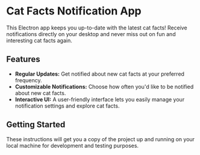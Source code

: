 # Cat Facts Notification App

This Electron app keeps you up-to-date with the latest cat facts! Receive notifications directly on your desktop and never miss out on fun and interesting cat facts again.

## Features

- **Regular Updates:** Get notified about new cat facts at your preferred frequency.
- **Customizable Notifications:** Choose how often you'd like to be notified about new cat facts.
- **Interactive UI:** A user-friendly interface lets you easily manage your notification settings and explore cat facts.

## Getting Started

These instructions will get you a copy of the project up and running on your local machine for development and testing purposes.
